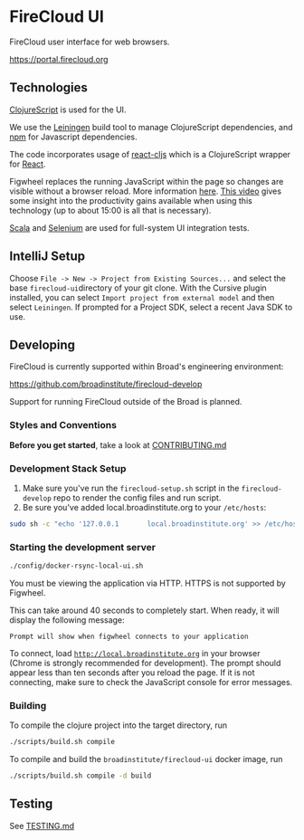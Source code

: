 # FireCloud UI

FireCloud user interface for web browsers.

https://portal.firecloud.org

## Technologies

[ClojureScript](https://github.com/clojure/clojurescript) is used for the UI.

We use the [Leiningen](http://leiningen.org/) build tool to manage ClojureScript dependencies, and [npm](https://www.npmjs.com) for Javascript dependencies.

The code incorporates usage of [react-cljs](https://github.com/dmohs/react-cljs) which is a ClojureScript wrapper for [React](https://facebook.github.io/react/).

Figwheel replaces the running JavaScript within the page so changes are visible without a browser reload. More information [here](https://github.com/bhauman/lein-figwheel). [This video](https://www.youtube.com/watch?v=j-kj2qwJa_E) gives some insight into the productivity gains available when using this technology (up to about 15:00 is all that is necessary).

[Scala](http://www.scala-lang.org/) and [Selenium](http://seleniumhq.org/) are used for full-system UI integration tests.

## IntelliJ Setup
Choose `File -> New -> Project from Existing Sources...` and select the base `firecloud-ui`directory of your git clone. With the Cursive plugin installed, you can select `Import project from external model` and then select `Leiningen`. If prompted for a Project SDK, select a recent Java SDK to use.

## Developing

FireCloud is currently supported within Broad's engineering environment:

https://github.com/broadinstitute/firecloud-develop

Support for running FireCloud outside of the Broad is planned.

### Styles and Conventions

**Before you get started**, take a look at [CONTRIBUTING.md](contributing.md)

### Development Stack Setup

1. Make sure you've run the `firecloud-setup.sh` script in the `firecloud-develop` repo to render the config files and run script.
2. Be sure you've added local.broadinstitute.org to your `/etc/hosts`:

```bash
sudo sh -c "echo '127.0.0.1       local.broadinstitute.org' >> /etc/hosts"
```

### Starting the development server

```bash
./config/docker-rsync-local-ui.sh
```

You must be viewing the application via HTTP. HTTPS is not supported by Figwheel.

This can take around 40 seconds to completely start. When ready, it will display the following message:

```
Prompt will show when figwheel connects to your application
```

To connect, load [`http://local.broadinstitute.org`](http://local.broadinstitute.org) in your browser (Chrome is strongly recommended for development). The prompt should appear less than ten seconds after you reload the page. If it is not connecting, make sure to check the JavaScript console for error messages.

### Building

To compile the clojure project into the target directory, run 

```bash
./scripts/build.sh compile
```

To compile and build the `broadinstitute/firecloud-ui` docker image, run

```bash
./scripts/build.sh compile -d build
```

## Testing
See [TESTING.md](TESTING.md)


